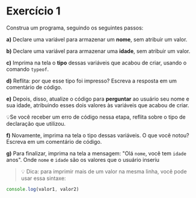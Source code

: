 # Exercício 1
Construa um programa, seguindo os seguintes passos:

**a)** Declare uma variável para armazenar um **nome**, sem atribuir um valor.

**b)** Declare uma variável para armazenar uma **idade**, sem atribuir um valor.

**c)** Imprima na tela o **tipo** dessas variáveis que acabou de criar, usando o comando `typeof`.

**d)** Reflita: por que esse tipo foi impresso? Escreva a resposta em um comentário de código.

**e)** Depois, disso, atualize o código para **perguntar** ao usuário seu nome e sua idade, atribuindo esses dois valores às variáveis que acabou de criar.
    

💡Se você receber um erro de código nessa etapa, reflita sobre o tipo de declaração que utilizou.
    

**f)** Novamente, imprima na tela o tipo dessas variáveis. O que você notou? Escreva em um comentário de código.

**g)** Para finalizar, imprima na tela a mensagem: "Olá `nome`,  você tem `idade` anos". Onde `nome` e `idade` são os valores que o usuário inseriu

>💡  Dica: para imprimir mais de um valor na mesma linha, você pode usar essa sintaxe:
```jsx
console.log(valor1, valor2)
```
    